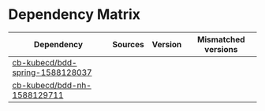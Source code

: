 # Dependency Matrix

Dependency | Sources | Version | Mismatched versions
---------- | ------- | ------- | -------------------
[cb-kubecd/bdd-spring-1588128037](https://github.com/cb-kubecd/bdd-spring-1588128037.git) |  | []() | 
[cb-kubecd/bdd-nh-1588129711](https://github.com/cb-kubecd/bdd-nh-1588129711.git) |  | []() | 
